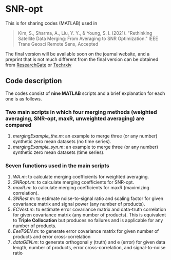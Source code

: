# SNR-opt

This is for sharing codes (MATLAB) used in 
> Kim, S., Sharma, A., Liu, Y. Y., & Young, S. I. (2021). "Rethinking Satellite Data Merging: From Averaging to SNR Optimization." IEEE
Trans Geosci Remote Sens, Accepted

The final version will be available soon on the journal website, and a preprint that is not much different from the final version can be obtained from [ResearchGate](https://www.researchgate.net/publication/349961492_Rethinking_Satellite_Data_Merging_From_Averaging_to_SNR_Optimization_techrxiv14214035) or [Techrxiv](https://www.techrxiv.org/articles/preprint/Rethinking_Satellite_Data_Merging_From_Averaging_to_SNR_Optimization/14214035)

## Code description
The codes consist of **nine MATLAB** scripts and a brief explanation for each one is as follows.
### Two main scripts in which four merging methods (weighted averaging, SNR-opt, maxR, unweighted averaging) are compared
1. *mergingExample_the.m*: an example to merge three (or any number) synthetic zero mean datasets (no time series).
2. *mergingExample_syn.m*: an example to merge three (or any number) synthetic zero mean datasets (time series).

### Seven functions used in the main scripts
1. *WA.m*: to calculate merging coefficients for weighted averaging.
2. *SNRopt.m*: to calculate merging coefficients for SNR-opt.
3. *maxR.m*: to calculate merging coefficients for maxR (maximizing correlation).
4. *SNRest.m*: to estimate noise-to-signal ratio and scaling factor for given covariance matrix and signal power (any number of products).
5. *ECVest.m*: to estimate error covariance matrix and data-truth correlation for given covariance matrix (any number of products). This is equivalent to **Triple Collocation** but produces no failures and is applicable for any number of products.
6. *EeeTGEN.m*: to generate error covariance matrix for given number of products and error cross-correlation
7. *dataGEN.m*: to generate orthogonal y (truth) and e (error) for given data length, number of products, error cross-correlation, and signal-to-noise ratio
